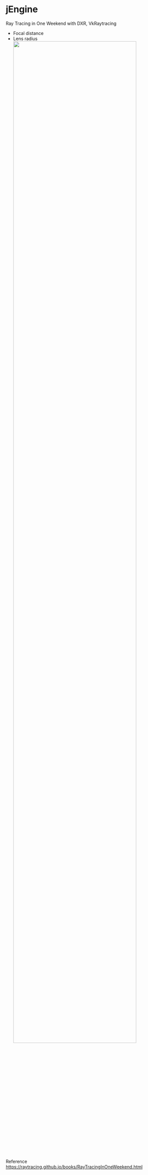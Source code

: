 # jEngine

Ray Tracing in One Weekend with DXR, VkRaytracing
 - Focal distance
 - Lens radius \
<img src="https://github.com/scahp/jEngine/assets/6734453/e7b4ef1a-2da5-4d2a-8b9b-cc9a451e1695" width="90%"></img>


Reference
https://raytracing.github.io/books/RayTracingInOneWeekend.html
